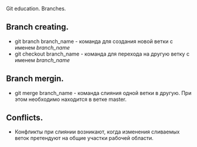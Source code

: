 Git education. Branches.

## Branch creating.

* git branch branch_name - команда для создания новой ветки с именем *branch_name*
* git checkout branch_name - команда для перехода на другую ветку с именем *branch_name*

## Branch mergin.

* git merge branch_name - команда слияния одной ветки в другую. При этом необходимо находится в ветке master.

## Conflicts.

* Конфликты при слиянии возникают, когда изменения сливаемых веток претендуют на общие участки рабочей области.